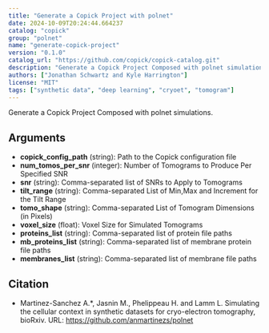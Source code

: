 ```yaml
---
title: "Generate a Copick Project with polnet"
date: 2024-10-09T20:24:44.664237
catalog: "copick"
group: "polnet"
name: "generate-copick-project"
version: "0.1.0"
catalog_url: "https://github.com/copick/copick-catalog.git"
description: "Generate a Copick Project Composed with polnet simulations."
authors: ["Jonathan Schwartz and Kyle Harrington"]
license: "MIT"
tags: ["synthetic data", "deep learning", "cryoet", "tomogram"]
---
```


Generate a Copick Project Composed with polnet simulations.

## Arguments

- **copick_config_path** (string): Path to the Copick configuration file
- **num_tomos_per_snr** (integer): Number of Tomograms to Produce Per Specified SNR
- **snr** (string): Comma-separated list of SNRs to Apply to Tomograms
- **tilt_range** (string): Comma-separated List of Min,Max and Increment for the Tilt Range
- **tomo_shape** (string): Comma-separated List of Tomogram Dimensions (in Pixels)
- **voxel_size** (float): Voxel Size for Simulated Tomograms
- **proteins_list** (string): Comma-separated list of protein file paths
- **mb_proteins_list** (string): Comma-separated list of membrane protein file paths
- **membranes_list** (string): Comma-separated list of membrane file paths

## Citation

- Martinez-Sanchez A.*, Jasnin M., Phelippeau H. and Lamm L. Simulating the cellular context in synthetic datasets for cryo-electron tomography, bioRxiv.
  URL: https://github.com/anmartinezs/polnet

